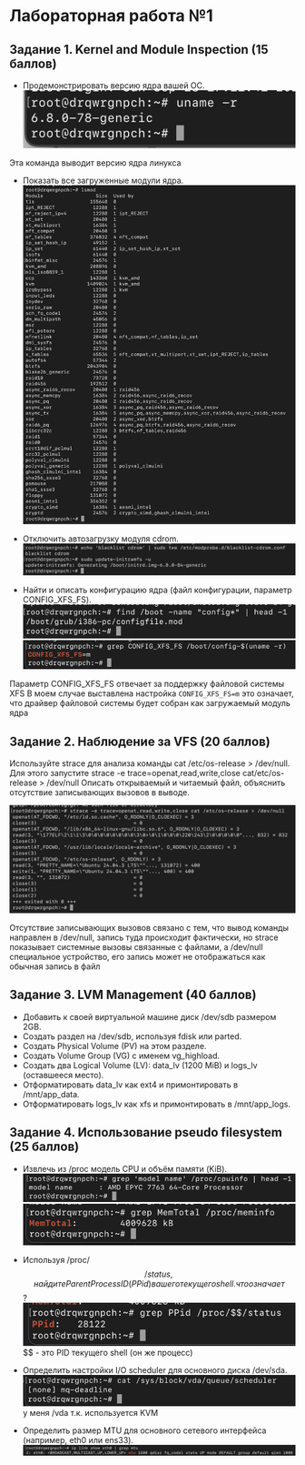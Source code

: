 # Лабораторная работа №1

## Задание 1. Kernel and Module Inspection (15 баллов)

* Продемонстрировать версию ядра вашей ОС.
![](./images/1.1.png)

Эта команда выводит версию ядра линукса

* Показать все загруженные модули ядра.
![](./images/1.2.png)

* Отключить автозагрузку модуля cdrom.
![](./images/1.3.png)


* Найти и описать конфигурацию ядра (файл конфигурации, параметр CONFIG_XFS_FS).
  ![](./images/1.4_1.png)
  ![](./images/1.4_2.png)

Параметр CONFIG_XFS_FS отвечает за поддержку файловой системы XFS
В моем случае выставлена настройка `CONFIG_XFS_FS=m` это означает, что драйвер файловой системы будет
собран как загружаемый модуль ядра

## Задание 2. Наблюдение за VFS (20 баллов)


Используйте strace для анализа команды cat  /etc/os-release > /dev/null.
Для этого запустите strace -e trace=openat,read,write,close cat/etc/os-release > /dev/null
Описать открываемый и читаемый файл, объяснить отсутствие записывающих вызовов в выводе.

![](./images/2.1.png)

Отсутствие записывающих вызовов связано с тем, что вывод команды направлен в /dev/null,
запись туда происходит фактически, но strace показывает системные вызовы связанные с файлами,
а /dev/null специальное устройство, его запись может не отображаться как обычная запись в файл

## Задание 3. LVM Management (40 баллов)


* Добавить к своей виртуальной машине  диск /dev/sdb размером 2GB.
* Создать раздел на /dev/sdb, используя fdisk или parted.
* Создать Physical Volume (PV) на этом разделе.
* Создать Volume Group (VG) с именем vg_highload.
* Создать два Logical Volume (LV): data_lv (1200 MiB) и logs_lv (оставшееся место).
* Отформатировать data_lv как ext4 и примонтировать в /mnt/app_data.
* Отформатировать logs_lv как xfs и примонтировать в /mnt/app_logs.

## Задание 4. Использование pseudo filesystem (25 баллов)


* Извлечь из /proc модель CPU и объём памяти (KiB).
  ![](./images/4.1_1.png)
  ![](./images/4.1_2.png)

* Используя /proc/$$/status, найдите Parent Process ID (PPid) вашего текущего shell. что означает $$ ?
  ![](./images/4.2.png)
$$ - это PID текущего shell (он же процесс)

* Определить настройки I/O scheduler для основного диска /dev/sda.
  ![](./images/4.3.png)
у меня /vda т.к. используется KVM

* Определить размер MTU для основного сетевого интерфейса (например, eth0 или ens33).
  ![](./images/4.4.png)

 